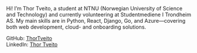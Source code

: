 Hi!
I’m Thor Tveito, a student at NTNU (Norwegian University of Science and Technology) and currently volunteering at Studentmediene I Trondheim AS. My main skills are in Python, React, Django, Go, and Azure—covering both web development, cloud- and onboarding solutions.

GitHub: [ThorTveito](https://github.com/ThorTveito)  
LinkedIn: [Thor Tveito](https://www.linkedin.com/in/thor-tveito-114969274/) 

